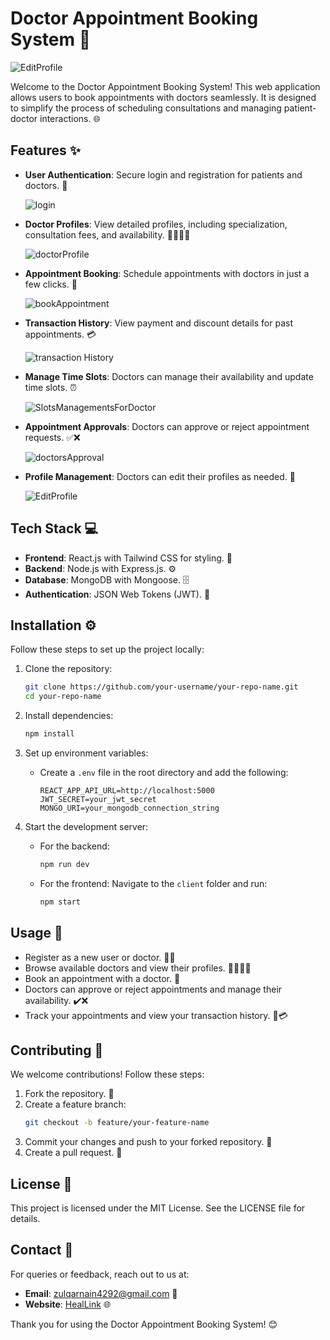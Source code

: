 # Doctor Appointment Booking System 🏥

 ![EditProfile](https://github.com/user-attachments/assets/01b2fc9a-01d3-4cf9-8b37-aae16afb8aed)

  

Welcome to the Doctor Appointment Booking System! This web application allows users to book appointments with doctors seamlessly. It is designed to simplify the process of scheduling consultations and managing patient-doctor interactions. 🌐

## Features ✨
- **User Authentication**: Secure login and registration for patients and doctors. 🔑
  
  ![login](https://github.com/user-attachments/assets/9ce46f0a-36ce-4cce-9088-ea11f775ac36)
  
- **Doctor Profiles**: View detailed profiles, including specialization, consultation fees, and availability. 👩‍⚕️👨‍⚕️
    
  ![doctorProfile](https://github.com/user-attachments/assets/bcf63c2a-0616-4ea2-bfc1-962c935de946)

- **Appointment Booking**: Schedule appointments with doctors in just a few clicks. 📅
  
  ![bookAppointment](https://github.com/user-attachments/assets/1c71695a-5ca8-489b-8271-7ac89c2afd5d)

- **Transaction History**: View payment and discount details for past appointments. 💳
    
  ![transaction History](https://github.com/user-attachments/assets/b383e890-c007-480d-8002-fc61aa524a44)

- **Manage Time Slots**: Doctors can manage their availability and update time slots. ⏰
  
  ![SlotsManagementsForDoctor](https://github.com/user-attachments/assets/76849185-429b-4792-8ddb-4e250f3eba39)

- **Appointment Approvals**: Doctors can approve or reject appointment requests. ✅❌
  
  ![doctorsApproval](https://github.com/user-attachments/assets/7281c596-bdb5-46e8-acb5-0a1130dcd8f7)

  
- **Profile Management**: Doctors can edit their profiles as needed. 📝
  
  ![EditProfile](https://github.com/user-attachments/assets/f1622476-5584-41f1-82c2-8697fc0b6d0e)


## Tech Stack 💻
- **Frontend**: React.js with Tailwind CSS for styling. 🎨
- **Backend**: Node.js with Express.js. ⚙️
- **Database**: MongoDB with Mongoose. 🗄️
- **Authentication**: JSON Web Tokens (JWT). 🔐

## Installation ⚙️
Follow these steps to set up the project locally:

1. Clone the repository:
    ```bash
    git clone https://github.com/your-username/your-repo-name.git
    cd your-repo-name
    ```

2. Install dependencies:
    ```bash
    npm install
    ```

3. Set up environment variables:
    - Create a `.env` file in the root directory and add the following:
      ```env
      REACT_APP_API_URL=http://localhost:5000
      JWT_SECRET=your_jwt_secret
      MONGO_URI=your_mongodb_connection_string
      ```

4. Start the development server:
    - For the backend:
      ```bash
      npm run dev
      ```
    - For the frontend:
      Navigate to the `client` folder and run:
      ```bash
      npm start
      ```

## Usage 🚀
- Register as a new user or doctor. 🧑‍💻
- Browse available doctors and view their profiles. 👨‍⚕️👩‍⚕️
- Book an appointment with a doctor. 📅
- Doctors can approve or reject appointments and manage their availability. ✔️❌
- Track your appointments and view your transaction history. 📜💳

## Contributing 🤝
We welcome contributions! Follow these steps:

1. Fork the repository. 🍴
2. Create a feature branch:
    ```bash
    git checkout -b feature/your-feature-name
    ```
3. Commit your changes and push to your forked repository. 🚀
4. Create a pull request. 🔄

## License 📜
This project is licensed under the MIT License. See the LICENSE file for details.

## Contact 📧
For queries or feedback, reach out to us at:
- **Email**: zulqarnain4292@gmail.com 📩
- **Website**: [HealLink](http://www.heallink.com) 🌐

Thank you for using the Doctor Appointment Booking System! 😊
